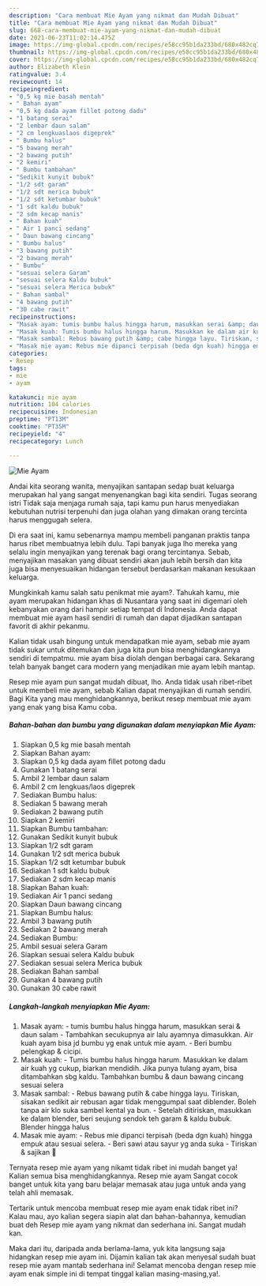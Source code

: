 ```yaml
---
description: "Cara membuat Mie Ayam yang nikmat dan Mudah Dibuat"
title: "Cara membuat Mie Ayam yang nikmat dan Mudah Dibuat"
slug: 668-cara-membuat-mie-ayam-yang-nikmat-dan-mudah-dibuat
date: 2021-06-23T11:02:14.475Z
image: https://img-global.cpcdn.com/recipes/e58cc95b1da233bd/680x482cq70/mie-ayam-foto-resep-utama.jpg
thumbnail: https://img-global.cpcdn.com/recipes/e58cc95b1da233bd/680x482cq70/mie-ayam-foto-resep-utama.jpg
cover: https://img-global.cpcdn.com/recipes/e58cc95b1da233bd/680x482cq70/mie-ayam-foto-resep-utama.jpg
author: Elizabeth Klein
ratingvalue: 3.4
reviewcount: 14
recipeingredient:
- "0,5 kg mie basah mentah"
- " Bahan ayam"
- "0,5 kg dada ayam fillet potong dadu"
- "1 batang serai"
- "2 lembar daun salam"
- "2 cm lengkuaslaos digeprek"
- " Bumbu halus"
- "5 bawang merah"
- "2 bawang putih"
- "2 kemiri"
- " Bumbu tambahan"
- "Sedikit kunyit bubuk"
- "1/2 sdt garam"
- "1/2 sdt merica bubuk"
- "1/2 sdt ketumbar bubuk"
- "1 sdt kaldu bubuk"
- "2 sdm kecap manis"
- " Bahan kuah"
- " Air 1 panci sedang"
- " Daun bawang cincang"
- " Bumbu halus"
- "3 bawang putih"
- "2 bawang merah"
- " Bumbu"
- "sesuai selera Garam"
- "sesuai selera Kaldu bubuk"
- "sesuai selera Merica bubuk"
- " Bahan sambal"
- "4 bawang putih"
- "30 cabe rawit"
recipeinstructions:
- "Masak ayam: tumis bumbu halus hingga harum, masukkan serai &amp; daun salam Tambahkan secukupnya air lalu ayamnya dimasukkan. Air kuah ayam bisa jd bumbu yg enak untuk mie ayam.  Beri bumbu pelengkap &amp; cicipi."
- "Masak kuah: Tumis bumbu halus hingga harum. Masukkan ke dalam air kuah yg cukup, biarkan mendidih. Jika punya tulang ayam, bisa ditambahkan sbg kaldu. Tambahkan bumbu &amp; daun bawang cincang sesuai selera"
- "Masak sambal: Rebus bawang putih &amp; cabe hingga layu. Tiriskan, sisakan sedikit air rebusan agar tidak menggumpal saat diblender. Boleh tanpa air klo suka sambel kental ya bun.  Setelah ditiriskan, masukkan ke dalam blender, beri seujung sendok teh garam &amp; kaldu bubuk. Blender hingga halus"
- "Masak mie ayam: Rebus mie dipanci terpisah (beda dgn kuah) hingga empuk atau sesuai selera. Beri sawi atau sayur yg anda suka Tiriskan &amp; sajikan 🥰"
categories:
- Resep
tags:
- mie
- ayam

katakunci: mie ayam 
nutrition: 104 calories
recipecuisine: Indonesian
preptime: "PT13M"
cooktime: "PT35M"
recipeyield: "4"
recipecategory: Lunch

---
```



![Mie Ayam](https://img-global.cpcdn.com/recipes/e58cc95b1da233bd/680x482cq70/mie-ayam-foto-resep-utama.jpg)

Andai kita seorang wanita, menyajikan santapan sedap buat keluarga merupakan hal yang sangat menyenangkan bagi kita sendiri. Tugas seorang istri Tidak saja menjaga rumah saja, tapi kamu pun harus menyediakan kebutuhan nutrisi terpenuhi dan juga olahan yang dimakan orang tercinta harus menggugah selera.

Di era  saat ini, kamu sebenarnya mampu membeli panganan praktis tanpa harus ribet membuatnya lebih dulu. Tapi banyak juga lho mereka yang selalu ingin menyajikan yang terenak bagi orang tercintanya. Sebab, menyajikan masakan yang dibuat sendiri akan jauh lebih bersih dan kita juga bisa menyesuaikan hidangan tersebut berdasarkan makanan kesukaan keluarga. 



Mungkinkah kamu salah satu penikmat mie ayam?. Tahukah kamu, mie ayam merupakan hidangan khas di Nusantara yang saat ini digemari oleh kebanyakan orang dari hampir setiap tempat di Indonesia. Anda dapat membuat mie ayam hasil sendiri di rumah dan dapat dijadikan santapan favorit di akhir pekanmu.

Kalian tidak usah bingung untuk mendapatkan mie ayam, sebab mie ayam tidak sukar untuk ditemukan dan juga kita pun bisa menghidangkannya sendiri di tempatmu. mie ayam bisa diolah dengan berbagai cara. Sekarang telah banyak banget cara modern yang menjadikan mie ayam lebih mantap.

Resep mie ayam pun sangat mudah dibuat, lho. Anda tidak usah ribet-ribet untuk membeli mie ayam, sebab Kalian dapat menyajikan di rumah sendiri. Bagi Kita yang mau menghidangkannya, berikut resep membuat mie ayam yang enak yang bisa Kamu coba.

<!--inarticleads1-->

##### Bahan-bahan dan bumbu yang digunakan dalam menyiapkan Mie Ayam:

1. Siapkan 0,5 kg mie basah mentah
1. Siapkan  Bahan ayam:
1. Siapkan 0,5 kg dada ayam fillet potong dadu
1. Gunakan 1 batang serai
1. Ambil 2 lembar daun salam
1. Ambil 2 cm lengkuas/laos digeprek
1. Sediakan  Bumbu halus:
1. Sediakan 5 bawang merah
1. Sediakan 2 bawang putih
1. Siapkan 2 kemiri
1. Siapkan  Bumbu tambahan:
1. Gunakan Sedikit kunyit bubuk
1. Siapkan 1/2 sdt garam
1. Gunakan 1/2 sdt merica bubuk
1. Siapkan 1/2 sdt ketumbar bubuk
1. Sediakan 1 sdt kaldu bubuk
1. Sediakan 2 sdm kecap manis
1. Siapkan  Bahan kuah:
1. Sediakan  Air 1 panci sedang
1. Siapkan  Daun bawang cincang
1. Siapkan  Bumbu halus:
1. Ambil 3 bawang putih
1. Sediakan 2 bawang merah
1. Sediakan  Bumbu:
1. Ambil sesuai selera Garam
1. Siapkan sesuai selera Kaldu bubuk
1. Sediakan sesuai selera Merica bubuk
1. Sediakan  Bahan sambal
1. Gunakan 4 bawang putih
1. Gunakan 30 cabe rawit




<!--inarticleads2-->

##### Langkah-langkah menyiapkan Mie Ayam:

1. Masak ayam: - tumis bumbu halus hingga harum, masukkan serai &amp; daun salam - Tambahkan secukupnya air lalu ayamnya dimasukkan. Air kuah ayam bisa jd bumbu yg enak untuk mie ayam.  - Beri bumbu pelengkap &amp; cicipi.
1. Masak kuah: - Tumis bumbu halus hingga harum. Masukkan ke dalam air kuah yg cukup, biarkan mendidih. Jika punya tulang ayam, bisa ditambahkan sbg kaldu. Tambahkan bumbu &amp; daun bawang cincang sesuai selera
1. Masak sambal: - Rebus bawang putih &amp; cabe hingga layu. Tiriskan, sisakan sedikit air rebusan agar tidak menggumpal saat diblender. Boleh tanpa air klo suka sambel kental ya bun.  - Setelah ditiriskan, masukkan ke dalam blender, beri seujung sendok teh garam &amp; kaldu bubuk. Blender hingga halus
1. Masak mie ayam: - Rebus mie dipanci terpisah (beda dgn kuah) hingga empuk atau sesuai selera. - Beri sawi atau sayur yg anda suka - Tiriskan &amp; sajikan 🥰




Ternyata resep mie ayam yang nikamt tidak ribet ini mudah banget ya! Kalian semua bisa menghidangkannya. Resep mie ayam Sangat cocok banget untuk kita yang baru belajar memasak atau juga untuk anda yang telah ahli memasak.

Tertarik untuk mencoba membuat resep mie ayam enak tidak ribet ini? Kalau mau, ayo kalian segera siapin alat dan bahan-bahannya, kemudian buat deh Resep mie ayam yang nikmat dan sederhana ini. Sangat mudah kan. 

Maka dari itu, daripada anda berlama-lama, yuk kita langsung saja hidangkan resep mie ayam ini. Dijamin kalian tak akan menyesal sudah buat resep mie ayam mantab sederhana ini! Selamat mencoba dengan resep mie ayam enak simple ini di tempat tinggal kalian masing-masing,ya!.

